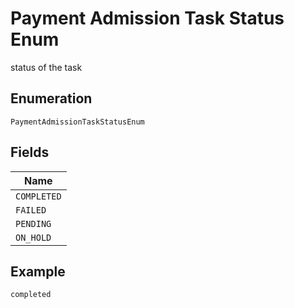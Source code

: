 
# Payment Admission Task Status Enum

status of the task

## Enumeration

`PaymentAdmissionTaskStatusEnum`

## Fields

| Name |
|  --- |
| `COMPLETED` |
| `FAILED` |
| `PENDING` |
| `ON_HOLD` |

## Example

```
completed
```

